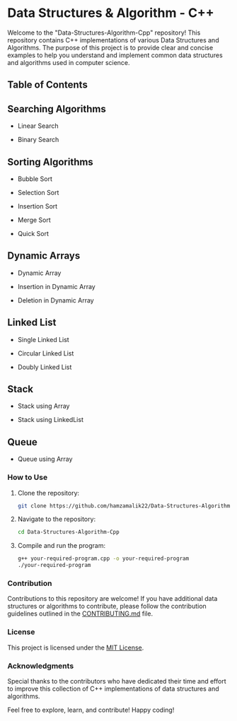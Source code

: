 # Data Structures & Algorithm - C++

Welcome to the "Data-Structures-Algorithm-Cpp" repository! This repository contains C++ implementations of various Data Structures and Algorithms. The purpose of this project is to provide clear and concise examples to help you understand and implement common data structures and algorithms used in computer science.

## Table of Contents

## Searching Algorithms

   + Linear Search

   + Binary Search

## Sorting Algorithms

   + Bubble Sort

   + Selection Sort

   + Insertion Sort

   + Merge Sort

   + Quick Sort

## Dynamic Arrays

   + Dynamic Array
   
   + Insertion in Dynamic Array

   + Deletion in Dynamic Array

## Linked List

   + Single Linked List

   + Circular Linked List

   + Doubly Linked List

## Stack

   + Stack using Array

   + Stack using LinkedList

## Queue

   + Queue using Array

### How to Use

1. Clone the repository:

    ```bash
    git clone https://github.com/hamzamalik22/Data-Structures-Algorithm-Cpp.git
    ```

2. Navigate to the repository:

    ```bash
    cd Data-Structures-Algorithm-Cpp
    ```

3. Compile and run the program:

    ```bash
    g++ your-required-program.cpp -o your-required-program
    ./your-required-program
    ```

### Contribution

Contributions to this repository are welcome! If you have additional data structures or algorithms to contribute, please follow the contribution guidelines outlined in the [CONTRIBUTING.md](CONTRIBUTING.md) file.

### License

This project is licensed under the [MIT License](LICENSE).

### Acknowledgments

Special thanks to the contributors who have dedicated their time and effort to improve this collection of C++ implementations of data structures and algorithms.

Feel free to explore, learn, and contribute! Happy coding!
